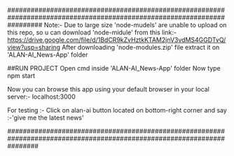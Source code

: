 #########################################################################################################################
Note:- Due to large size 'node-mudels' are unable to upload on this repo, so u can download 'node-midule' 
       from this link:-https://drive.google.com/file/d/1BdCR9kZvHztkKTAM2jnV3vdMS4GGDTvQ/view?usp=sharing
       After downloading 'node-modules.zip' file extract it on 'ALAN-AI_News-App' folder
       
##RUN PROJECT 
Open cmd inside 'ALAN-AI_News-App' folder
Now type
npm start

Now you can browse this app using your default browser in your local server:- localhost:3000 

For testing :- Click on alan-ai button located on bottom-right corner and say :-'give me the latest news'


########################################################################################################################
